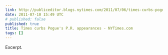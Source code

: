 ```yaml
---
link: http://publiceditor.blogs.nytimes.com/2011/07/06/times-curbs-pogues-pr-appearances/
date: 2011-07-10 15:49 UTC
# published: false
published: true
title: Times curbs Pogue's P.R. appearances - NYTimes.com
tags: []
---
```


Excerpt.
